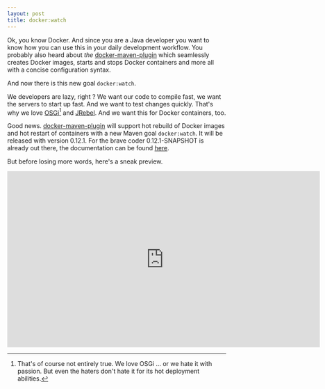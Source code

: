 ```yaml
---
layout: post
title: docker:watch
---
```


Ok, you know Docker. And since you are a Java developer you want to know how you can use this in your daily development workflow. You probably also heard about *the* [docker-maven-plugin][1] which seamlessly creates Docker images, starts and stops Docker containers and more all with a concise configuration syntax. 

And now there is this new goal `docker:watch`.
<!-- more -->

We developers are lazy, right ? We want our code to compile fast, we want the servers to start up fast. And we want to test changes quickly. That's why we love [OSGi][2][^1] and [JRebel][3]. And we want this for Docker containers, too.

Good news. [docker-maven-plugin][4] will support hot rebuild of Docker images and hot restart of containers with a new Maven goal `docker:watch`. It will be released with version 0.12.1. For the brave coder 0.12.1-SNAPSHOT is already out there, the documentation can be found [here][5].

But before losing more words, here's a sneak preview.

<iframe src="https://player.vimeo.com/video/132183699" width="720" height="405" frameborder="0" webkitallowfullscreen mozallowfullscreen allowfullscreen></iframe>


[^1]:	That's of course not entirely true. We love OSGi ... or we hate it with passion. But even the haters don't hate it for its hot deployment abilities.

[1]:	https://github.com/rhuss/docker-maven-plugin
[2]:	http://www.osgi.org/Main/HomePage
[3]:	http://zeroturnaround.com/software/jrebel/
[4]:	https://github.com/rhuss/docker-maven-plugin
[5]:	https://github.com/rhuss/docker-maven-plugin/blob/integration/doc/manual.md#dockerwatch